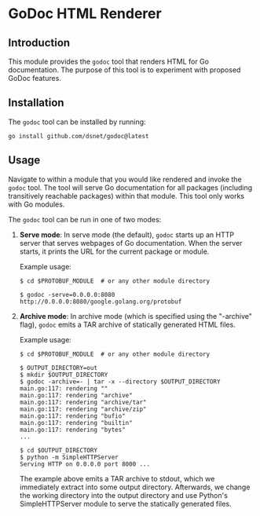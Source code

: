 # GoDoc HTML Renderer #

## Introduction ##

This module provides the `godoc` tool that renders HTML for Go documentation.
The purpose of this tool is to experiment with proposed GoDoc features.

## Installation ##

The `godoc` tool can be installed by running:
```
go install github.com/dsnet/godoc@latest
```

## Usage ##

Navigate to within a module that you would like rendered and invoke the `godoc` tool.
The tool will serve Go documentation for all packages (including transitively reachable packages) within that module.
This tool only works with Go modules.

The `godoc` tool can be run in one of two modes:

1.  **Serve mode**: In serve mode (the default), `godoc` starts up an HTTP server
    that serves webpages of Go documentation. When the server starts,
    it prints the URL for the current package or module.

    Example usage:
    ```
    $ cd $PROTOBUF_MODULE  # or any other module directory
    
    $ godoc -serve=0.0.0.0:8080
    http://0.0.0.0:8080/google.golang.org/protobuf
    ```

2. **Archive mode**: In archive mode (which is specified using the "-archive" flag),
    `godoc` emits a TAR archive of statically generated HTML files.

    Example usage:
    ```
    $ cd $PROTOBUF_MODULE  # or any other module directory
    
    $ OUTPUT_DIRECTORY=out
    $ mkdir $OUTPUT_DIRECTORY
    $ godoc -archive=- | tar -x --directory $OUTPUT_DIRECTORY
    main.go:117: rendering ""
    main.go:117: rendering "archive"
    main.go:117: rendering "archive/tar"
    main.go:117: rendering "archive/zip"
    main.go:117: rendering "bufio"
    main.go:117: rendering "builtin"
    main.go:117: rendering "bytes"
    ...

    $ cd $OUTPUT_DIRECTORY
    $ python -m SimpleHTTPServer
    Serving HTTP on 0.0.0.0 port 8000 ...
    ```

    The example above emits a TAR archive to stdout,
    which we immediately extract into some output directory.
    Afterwards, we change the working directory into the output directory and
    use Python's SimpleHTTPServer module to serve the statically generated files.
